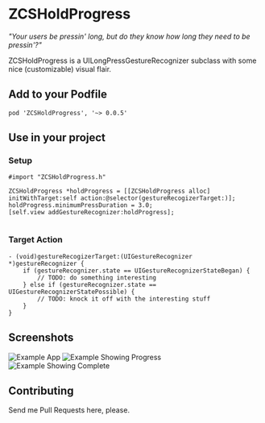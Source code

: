ZCSHoldProgress
=================

*"Your users be pressin' long, but do they know how long they need to be pressin'?"*

ZCSHoldProgress is a UILongPressGestureRecognizer subclass with some nice (customizable) visual flair.

## Add to your Podfile

`pod 'ZCSHoldProgress', '~> 0.0.5'`

## Use in your project

### Setup

```obj-c
#import "ZCSHoldProgress.h"

ZCSHoldProgress *holdProgress = [[ZCSHoldProgress alloc] initWithTarget:self action:@selector(gestureRecogizerTarget:)];
holdProgress.minimumPressDuration = 3.0;
[self.view addGestureRecognizer:holdProgress];
	
```

### Target Action

```obj-c
- (void)gestureRecogizerTarget:(UIGestureRecognizer *)gestureRecognizer {
	if (gestureRecognizer.state == UIGestureRecognizerStateBegan) {
		// TODO: do something interesting
	} else if (gestureRecognizer.state == UIGestureRecognizerStatePossible) {
		// TODO: knock it off with the interesting stuff
	}
}
```

## Screenshots ##

![Example App](/../screenshots/one.png?raw=true "Example App")
![Example Showing Progress](/../screenshots/two.png?raw=true "Example Showing Progress")
![Example Showing Complete](/../screenshots/three.png?raw=true "Example Showing Complete")

## Contributing ##

Send me Pull Requests here, please.

